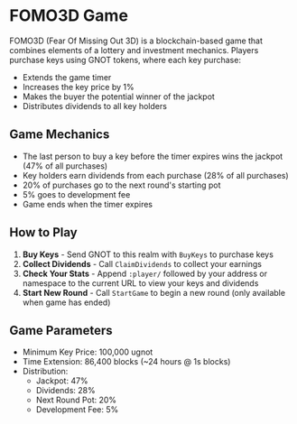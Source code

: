 # FOMO3D Game

FOMO3D (Fear Of Missing Out 3D) is a blockchain-based game that combines elements of a lottery and investment mechanics. Players purchase keys using GNOT tokens, where each key purchase:

- Extends the game timer
- Increases the key price by 1%
- Makes the buyer the potential winner of the jackpot
- Distributes dividends to all key holders

## Game Mechanics

- The last person to buy a key before the timer expires wins the jackpot (47% of all purchases)
- Key holders earn dividends from each purchase (28% of all purchases)
- 20% of purchases go to the next round's starting pot
- 5% goes to development fee
- Game ends when the timer expires

## How to Play

1. **Buy Keys** - Send GNOT to this realm with `BuyKeys` to purchase keys
2. **Collect Dividends** - Call `ClaimDividends` to collect your earnings
3. **Check Your Stats** - Append `:player/` followed by your address or namespace to the current URL to view your keys and dividends
4. **Start New Round** - Call `StartGame` to begin a new round (only available when game has ended)

## Game Parameters

- Minimum Key Price: 100,000 ugnot
- Time Extension: 86,400 blocks (~24 hours @ 1s blocks)
- Distribution:
  - Jackpot: 47%
  - Dividends: 28%
  - Next Round Pot: 20%
  - Development Fee: 5%
